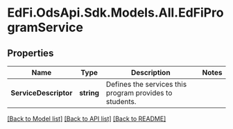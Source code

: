 # EdFi.OdsApi.Sdk.Models.All.EdFiProgramService
## Properties

Name | Type | Description | Notes
------------ | ------------- | ------------- | -------------
**ServiceDescriptor** | **string** | Defines the services this program provides to students. | 

[[Back to Model list]](../README.md#documentation-for-models) [[Back to API list]](../README.md#documentation-for-api-endpoints) [[Back to README]](../README.md)

